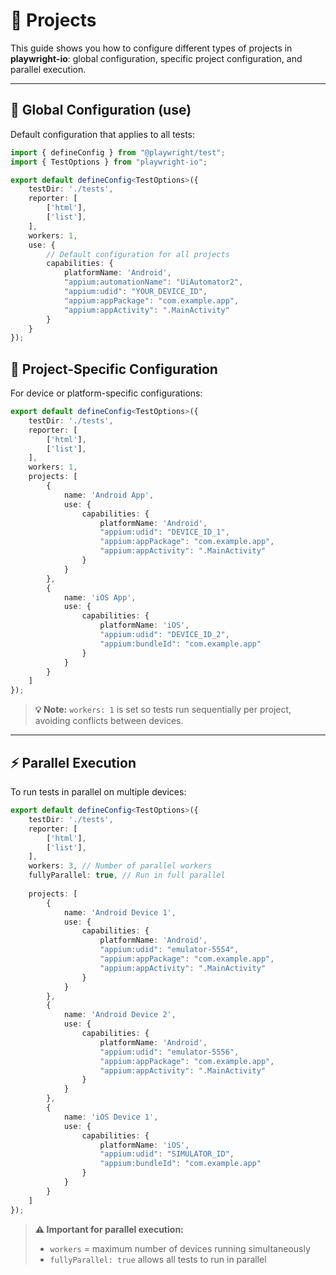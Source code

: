 # 📱 Projects

This guide shows you how to configure different types of projects in **playwright-io**: global configuration, specific project configuration, and parallel execution.

---

## 🚀 Global Configuration (use)

Default configuration that applies to all tests:

```ts
import { defineConfig } from "@playwright/test";
import { TestOptions } from "playwright-io";

export default defineConfig<TestOptions>({
    testDir: './tests',
    reporter: [
        ['html'],
        ['list'],
    ],
    workers: 1,
    use: {
        // Default configuration for all projects
        capabilities: {
            platformName: 'Android',
            "appium:automationName": "UiAutomator2",
            "appium:udid": "YOUR_DEVICE_ID",
            "appium:appPackage": "com.example.app",
            "appium:appActivity": ".MainActivity"
        }
    }
});
```

## 📱 Project-Specific Configuration

For device or platform-specific configurations:

```ts
export default defineConfig<TestOptions>({
    testDir: './tests',
    reporter: [
        ['html'],
        ['list'],
    ],
    workers: 1,
    projects: [
        {
            name: 'Android App',
            use: {
                capabilities: {
                    platformName: 'Android',
                    "appium:udid": "DEVICE_ID_1",
                    "appium:appPackage": "com.example.app",
                    "appium:appActivity": ".MainActivity"
                }
            }
        },
        {
            name: 'iOS App',
            use: {
                capabilities: {
                    platformName: 'iOS',
                    "appium:udid": "DEVICE_ID_2",
                    "appium:bundleId": "com.example.app"
                }
            }
        }
    ]
});
```

> **💡 Note:** `workers: 1` is set so tests run sequentially per project, avoiding conflicts between devices.

---

## ⚡ Parallel Execution

To run tests in parallel on multiple devices:

```ts
export default defineConfig<TestOptions>({
    testDir: './tests',
    reporter: [
        ['html'],
        ['list'],
    ],
    workers: 3, // Number of parallel workers
    fullyParallel: true, // Run in full parallel
    
    projects: [
        {
            name: 'Android Device 1',
            use: {
                capabilities: {
                    platformName: 'Android',
                    "appium:udid": "emulator-5554",
                    "appium:appPackage": "com.example.app",
                    "appium:appActivity": ".MainActivity"
                }
            }
        },
        {
            name: 'Android Device 2',
            use: {
                capabilities: {
                    platformName: 'Android',
                    "appium:udid": "emulator-5556",
                    "appium:appPackage": "com.example.app",
                    "appium:appActivity": ".MainActivity"
                }
            }
        },
        {
            name: 'iOS Device 1',
            use: {
                capabilities: {
                    platformName: 'iOS',
                    "appium:udid": "SIMULATOR_ID",
                    "appium:bundleId": "com.example.app"
                }
            }
        }
    ]
});
```

> **⚠️ Important for parallel execution:**
> - `workers` = maximum number of devices running simultaneously
> - `fullyParallel: true` allows all tests to run in parallel
